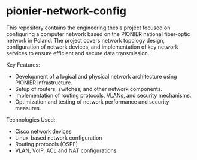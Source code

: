 # pionier-network-config
This repository contains the engineering thesis project focused on configuring a computer network based on the PIONIER national fiber-optic network in Poland. The project covers network topology design, configuration of network devices, and implementation of key network services to ensure efficient and secure data transmission.

Key Features:
- Development of a logical and physical network architecture using PIONIER infrastructure.
- Setup of routers, switches, and other network components.
- Implementation of routing protocols, VLANs, and security mechanisms.
- Optimization and testing of network performance and security measures.

Technologies Used:
- Cisco network devices
- Linux-based network configuration
- Routing protocols (OSPF)
- VLAN, VoIP, ACL and NAT configurations
